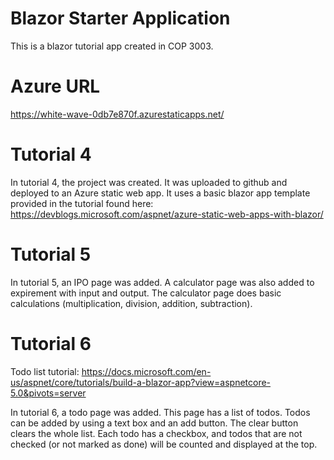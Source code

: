 # Blazor Starter Application

This is a blazor tutorial app created in COP 3003.

# Azure URL

https://white-wave-0db7e870f.azurestaticapps.net/

# Tutorial 4

In tutorial 4, the project was created. It was uploaded to github and deployed to an Azure static web app. It uses a basic blazor app template provided in the tutorial found here: https://devblogs.microsoft.com/aspnet/azure-static-web-apps-with-blazor/

# Tutorial 5

In tutorial 5, an IPO page was added. A calculator page was also added to expirement with input and output. The calculator page does basic calculations (multiplication, division, addition, subtraction).

# Tutorial 6

Todo list tutorial: https://docs.microsoft.com/en-us/aspnet/core/tutorials/build-a-blazor-app?view=aspnetcore-5.0&pivots=server

In tutorial 6, a todo page was added. This page has a list of todos. Todos can be added by using a text box and an add button. The clear button clears the whole list. Each todo has a checkbox, and todos that are not checked (or not marked as done) will be counted and displayed at the top.
